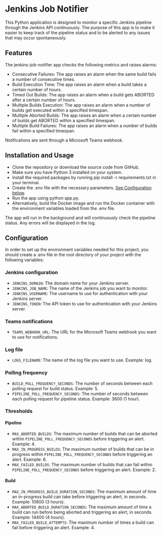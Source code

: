 # Jenkins Job Notifier
This Python application is designed to monitor a specific Jenkins pipeline through the Jenkins API continuously. The purpose of this app is to make it easier to keep track of the pipeline status and to be alerted to any issues that may occur spontaneously.

## Features
The jenkins-job-notifier app checks the following metrics and raises alarms:

- Consecutive Failures: The app raises an alarm when the same build fails a number of consecutive times.
- Build Execution Time: The app raises an alarm when a build takes a certain number of hours.
- Timed Out Builds: The app raises an alarm when a build gets ABORTED after a certain number of hours.
- Multiple Builds Execution: The app raises an alarm when a number of builds get executed within a specified timespan.
- Multiple Aborted Builds: The app raises an alarm when a certain number of builds get ABORTED within a specified timespan.
- Multiple Build Failures: The app raises an alarm when a number of builds fail within a specified timespan.

Notifications are sent through a Microsoft Teams webhook.

## Installation and Usage
- Clone the repository or download the source code from GitHub.
- Make sure you have Python 3 installed on your system.
- Install the required packages by running pip install -r requirements.txt in your terminal.
- Create the .env file with the necessary parameters. [See Configuration below](##Configuration).
- Run the app using python app.py.
- Alternatively, build the Docker image and run the Docker container with the environment variables loaded from the .env file.

The app will run in the background and will continuously check the pipeline status. Any errors will be displayed in the log.

## Configuration
In order to set up the environment variables needed for this project, you should create a .env file in the root directory of your project with the following variables:

### Jenkins configuration
- `JENKINS_DOMAIN`: The domain name for your Jenkins server.
- `JENKINS_JOB_NAME`: The name of the Jenkins job you want to monitor.
- `JENKINS_USERNAME`: The username to use for authentication with your Jenkins server.
- `JENKINS_TOKEN`: The API token to use for authentication with your Jenkins server.

### Teams notifications
- `TEAMS_WEBHOOK_URL`: The URL for the Microsoft Teams webhook you want to use for notifications.

### Log file
- `LOGS_FILENAME`: The name of the log file you want to use. Example: log.

### Polling frequency
- `BUILD_POLL_FREQUENCY_SECONDS`: The number of seconds between each polling request for build status. Example: 5.
- `PIPELINE_POLL_FREQUENCY_SECONDS`: The number of seconds between each polling request for pipeline status. Example: 3600 (1 hour).

### Thresholds
#### Pipeline
- `MAX_ABORTED_BUILDS`: The maximum number of builds that can be aborted within `PIPELINE_POLL_FREQUENCY_SECONDS` before triggering an alert. Example: 4.
- `MAX_IN_PROGRESS_BUILDS`: The maximum number of builds that can be in progress within `PIPELINE_POLL_FREQUENCY_SECONDS` before triggering an alert. Example: 6.
- `MAX_FAILED_BUILDS`: The maximum number of builds that can fail within `PIPELINE_POLL_FREQUENCY_SECONDS` before triggering an alert. Example: 2.
#### Build
- `MAX_IN_PROGRESS_BUILD_DURATION_SECONDS`: The maximum amount of time an in-progress build can take before triggering an alert, in seconds. Example: 10800 (3 hours).
- `MAX_ABORTED_BUILD_DURATION_SECONDS`: The maximum amount of time a build can run before being aborted and triggering an alert, in seconds. Example: 14400 (4 hours).
- `MAX_FAILED_BUILD_ATTEMPTS`: The maximum number of times a build can fail before triggering an alert. Example: 4.
